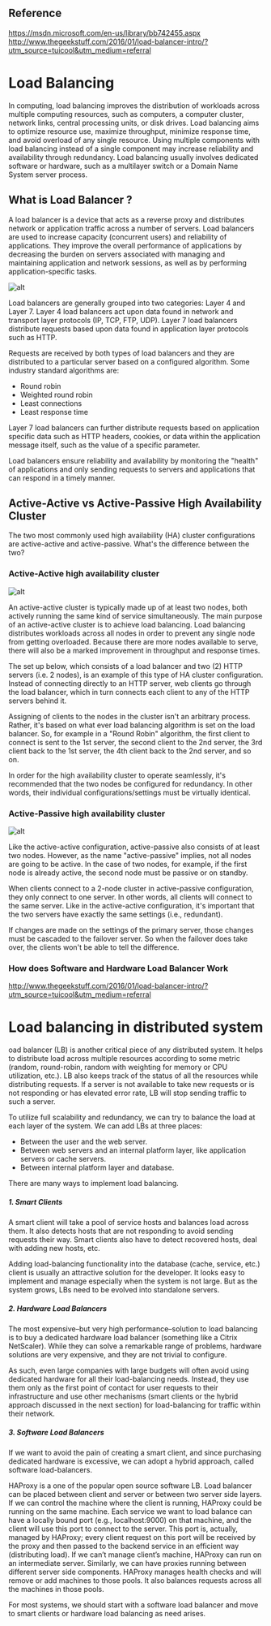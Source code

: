 ## Reference

https://msdn.microsoft.com/en-us/library/bb742455.aspx
http://www.thegeekstuff.com/2016/01/load-balancer-intro/?utm_source=tuicool&utm_medium=referral

# Load Balancing

In computing, load balancing improves the distribution of workloads across multiple computing resources, such as computers, a computer cluster, network links, central processing units, or disk drives. Load balancing aims to optimize resource use, maximize throughput, minimize response time, and avoid overload of any single resource. Using multiple components with load balancing instead of a single component may increase reliability and availability through redundancy. Load balancing usually involves dedicated software or hardware, such as a multilayer switch or a Domain Name System server process.



## What is Load Balancer ?
A load balancer is a device that acts as a reverse proxy and distributes network or application traffic across a number of servers. Load balancers are used to increase capacity (concurrent users) and reliability of applications. They improve the overall performance of applications by decreasing the burden on servers associated with managing and maintaining application and network sessions, as well as by performing application-specific tasks.

![alt](https://qph.ec.quoracdn.net/main-qimg-2f90af6447b52481eb6bd06a382dce44-c)

Load balancers are generally grouped into two categories: Layer 4 and Layer 7. Layer 4 load balancers act upon data found in network and transport layer protocols (IP, TCP, FTP, UDP). Layer 7 load balancers distribute requests based upon data found in application layer protocols such as HTTP.

Requests are received by both types of load balancers and they are distributed to a particular server based on a configured algorithm. Some industry standard algorithms are:

* Round robin
* Weighted round robin
* Least connections
* Least response time

Layer 7 load balancers can further distribute requests based on application specific data such as HTTP headers, cookies, or data within the application message itself, such as the value of a specific parameter.

Load balancers ensure reliability and availability by monitoring the "health" of applications and only sending requests to servers and applications that can respond in a timely manner.

## Active-Active vs Active-Passive High Availability Cluster
The two most commonly used high availability (HA) cluster configurations are active-active and active-passive. What's the difference between the two? 

### Active-Active high availability cluster

![alt](http://www.jscape.com/hubfs/images/active_active_high_availability_cluster_load_balancer.png?t=1485219504542)

An active-active cluster is typically made up of at least two nodes, both actively running the same kind of service simultaneously. The main purpose of an active-active cluster is to achieve load balancing. Load balancing distributes workloads across all nodes in order to prevent any single node from getting overloaded. Because there are more nodes available to serve, there will also be a marked improvement in throughput and response times.

The set up below, which consists of a load balancer and two (2) HTTP servers (i.e. 2 nodes), is an example of this type of HA cluster configuration. Instead of connecting directly to an HTTP server, web clients go through the load balancer, which in turn connects each client to any of the HTTP servers behind it. 

Assigning of clients to the nodes in the cluster isn't an arbitrary process. Rather, it's based on what ever load balancing algorithm is set on the load balancer. So, for example in a "Round Robin" algorithm, the first client to connect is sent to the 1st server, the second client to the 2nd server, the 3rd client back to the 1st server, the 4th client back to the 2nd server, and so on.

In order for the high availability cluster to operate seamlessly, it's recommended that the two nodes be configured for redundancy. In other words, their individual configurations/settings must be virtually identical.

### Active-Passive high availability cluster

![alt](http://www.jscape.com/hubfs/images/active_passive_high_availability_cluster.png?t=1485219504542)

Like the active-active configuration, active-passive also consists of at least two nodes. However, as the name "active-passive" implies, not all nodes are going to be active. In the case of two nodes, for example, if the first node is already active, the second node must be passive or on standby.

When clients connect to a 2-node cluster in active-passive configuration, they only connect to one server. In other words, all clients will connect to the same server. Like in the active-active configuration, it's important that the two servers have exactly the same settings (i.e., redundant).

If changes are made on the settings of the primary server, those changes must be cascaded to the failover server. So when the failover does take over, the clients won't be able to tell the difference. 

### How does Software and Hardware Load Balancer Work

http://www.thegeekstuff.com/2016/01/load-balancer-intro/?utm_source=tuicool&utm_medium=referral


# Load balancing in distributed system

oad balancer (LB) is another critical piece of any distributed system. It helps to distribute load across multiple resources according to some metric (random, round-robin, random with weighting for memory or CPU utilization, etc.). LB also keeps track of the status of all the resources while distributing requests. If a server is not available to take new requests or is not responding or has elevated error rate, LB will stop sending traffic to such a server.

To utilize full scalability and redundancy, we can try to balance the load at each layer of the system. We can add LBs at three places:

* Between the user and the web server.  
* Between web servers and an internal platform layer, like application servers or cache servers.  
* Between internal platform layer and database.  

There are many ways to implement load balancing.

##### 1. Smart Clients

A smart client will take a pool of service hosts and balances load across them. It also detects hosts that are not responding to avoid sending requests their way. Smart clients also have to detect recovered hosts, deal with adding new hosts, etc.

Adding load-balancing functionality into the database (cache, service, etc.) client is usually an attractive solution for the developer. It looks easy to implement and manage especially when the system is not large. But as the system grows, LBs need to be evolved into standalone servers.

##### 2. Hardware Load Balancers

The most expensive–but very high performance–solution to load balancing is to buy a dedicated hardware load balancer (something like a Citrix NetScaler). While they can solve a remarkable range of problems, hardware solutions are very expensive, and they are not trivial to configure.

As such, even large companies with large budgets will often avoid using dedicated hardware for all their load-balancing needs. Instead, they use them only as the first point of contact for user requests to their infrastructure and use other mechanisms (smart clients or the hybrid approach discussed in the next section) for load-balancing for traffic within their network.

##### 3. Software Load Balancers
If we want to avoid the pain of creating a smart client, and since purchasing dedicated hardware is excessive, we can adopt a hybrid approach, called software load-balancers.

HAProxy is a one of the popular open source software LB. Load balancer can be placed between client and server or between two server side layers. If we can control the machine where the client is running, HAProxy could be running on the same machine. Each service we want to load balance can have a locally bound port (e.g., localhost:9000) on that machine, and the client will use this port to connect to the server. This port is, actually, managed by HAProxy; every client request on this port will be received by the proxy and then passed to the backend service in an efficient way (distributing load). If we can’t manage client’s machine, HAProxy can run on an intermediate server. Similarly, we can have proxies running between different server side components. HAProxy manages health checks and will remove or add machines to those pools. It also balances requests across all the machines in those pools.

For most systems, we should start with a software load balancer and move to smart clients or hardware load balancing as need arises.
